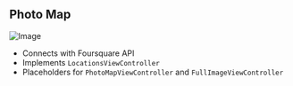 ## Photo Map
![Image](http://i.imgur.com/HjgsBcY.gif)

- Connects with Foursquare API
- Implements `LocationsViewController`
- Placeholders for `PhotoMapViewController` and `FullImageViewController`

    
